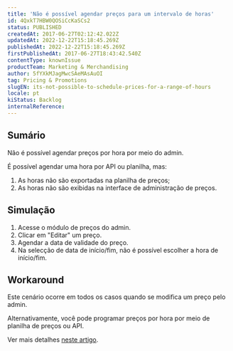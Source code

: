 ```yaml
---
title: 'Não é possível agendar preços para um intervalo de horas'
id: 4QxkT7HBW0QOSiCcKaSCs2
status: PUBLISHED
createdAt: 2017-06-27T02:12:42.022Z
updatedAt: 2022-12-22T15:18:45.269Z
publishedAt: 2022-12-22T15:18:45.269Z
firstPublishedAt: 2017-06-27T18:43:42.540Z
contentType: knownIssue
productTeam: Marketing & Merchandising
author: 5fYXkMJagMwcSAeMAsAuOI
tag: Pricing & Promotions
slugEN: its-not-possible-to-schedule-prices-for-a-range-of-hours
locale: pt
kiStatus: Backlog
internalReference: 
---
```


## Sumário

Não é possível agendar preços por hora por meio do admin.

É possível agendar uma hora por API ou planilha, mas:
1. As horas não são exportadas na planilha de preços;
2. As horas não são exibidas na interface de administração de preços.

## Simulação

1. Acesse o módulo de preços do admin.
2. Clicar em "Editar" um preço.
3. Agendar a data de validade do preço.
4. Na selecção de data de início/fim, não é possível escolher a hora de início/fim.

## Workaround

Este cenário ocorre em todos os casos quando se modifica um preço pelo admin.

Alternativamente, você pode programar preços por hora por meio de planilha de preços ou API.

Ver mais detalhes [neste artigo](http://help.vtex.com/pt/tutorial/agendar-precos-para-uma-faixa-de-horas).

